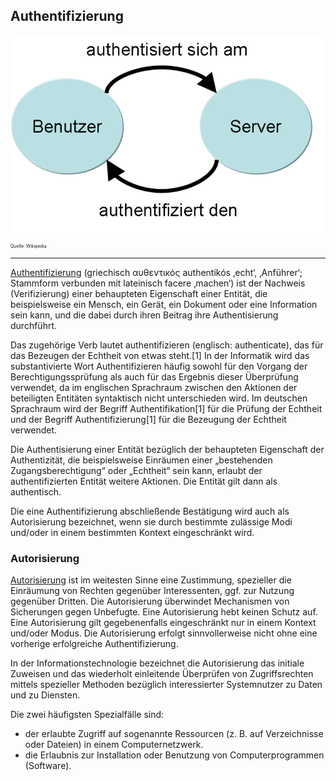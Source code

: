 Authentifizierung
-----------------

![](../../../images/Authentifizierung.png)

<p style="font-size: 0.5em">Quelle: Wikipedia</p>

- - -

[Authentifizierung](https://de.wikipedia.org/wiki/Authentifizierung) (griechisch αυθεντικός authentikós ‚echt‘, ‚Anführer‘; Stammform verbunden mit lateinisch facere ‚machen‘) ist der Nachweis (Verifizierung) einer behaupteten Eigenschaft einer Entität, die beispielsweise ein Mensch, ein Gerät, ein Dokument oder eine Information sein kann, und die dabei durch ihren Beitrag ihre Authentisierung durchführt.

Das zugehörige Verb lautet authentifizieren (englisch: authenticate), das für das Bezeugen der Echtheit von etwas steht.[1] In der Informatik wird das substantivierte Wort Authentifizieren häufig sowohl für den Vorgang der Berechtigungssprüfung als auch für das Ergebnis dieser Überprüfung verwendet, da im englischen Sprachraum zwischen den Aktionen der beteiligten Entitäten syntaktisch nicht unterschieden wird. Im deutschen Sprachraum wird der Begriff Authentifikation[1] für die Prüfung der Echtheit und der Begriff Authentifizierung[1] für die Bezeugung der Echtheit verwendet.

Die Authentisierung einer Entität bezüglich der behaupteten Eigenschaft der Authentizität, die beispielsweise Einräumen einer „bestehenden Zugangsberechtigung“ oder „Echtheit“ sein kann, erlaubt der authentifizierten Entität weitere Aktionen. Die Entität gilt dann als authentisch.

Die eine Authentifizierung abschließende Bestätigung wird auch als Autorisierung bezeichnet, wenn sie durch bestimmte zulässige Modi und/oder in einem bestimmten Kontext eingeschränkt wird. 

### Autorisierung

[Autorisierung](https://de.wikipedia.org/wiki/Autorisierung) ist im weitesten Sinne eine Zustimmung, spezieller die Einräumung von Rechten gegenüber Interessenten, ggf. zur Nutzung gegenüber Dritten. Die Autorisierung überwindet Mechanismen von Sicherungen gegen Unbefugte. Eine Autorisierung hebt keinen Schutz auf. Eine Autorisierung gilt gegebenenfalls eingeschränkt nur in einem Kontext und/oder Modus. Die Autorisierung erfolgt sinnvollerweise nicht ohne eine vorherige erfolgreiche Authentifizierung.

In der Informationstechnologie bezeichnet die Autorisierung das initiale Zuweisen und das wiederholt einleitende Überprüfen von Zugriffsrechten mittels spezieller Methoden bezüglich interessierter Systemnutzer zu Daten und zu Diensten.

Die zwei häufigsten Spezialfälle sind:
* der erlaubte Zugriff auf sogenannte Ressourcen (z. B. auf Verzeichnisse oder Dateien) in einem Computernetzwerk.
* die Erlaubnis zur Installation oder Benutzung von Computerprogrammen (Software).